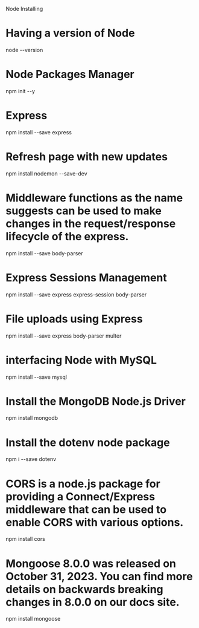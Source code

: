 Node Installing

# Having a version of Node
node --version

# Node Packages Manager
npm init --y

# Express
npm install --save express

# Refresh page with new updates
npm install nodemon --save-dev

# Middleware functions as the name suggests can be used to make changes in the request/response lifecycle of the express. 
npm install --save body-parser

# Express Sessions Management
npm install --save express express-session body-parser

# File uploads using Express
npm install --save express body-parser multer


# interfacing Node with MySQL
npm install --save mysql

# Install the MongoDB Node.js Driver
npm install mongodb

# Install the dotenv node package
npm i --save dotenv

# CORS is a node.js package for providing a Connect/Express middleware that can be used to enable CORS with various options.
npm install cors

# Mongoose 8.0.0 was released on October 31, 2023. You can find more details on backwards breaking changes in 8.0.0 on our docs site.
npm install mongoose


